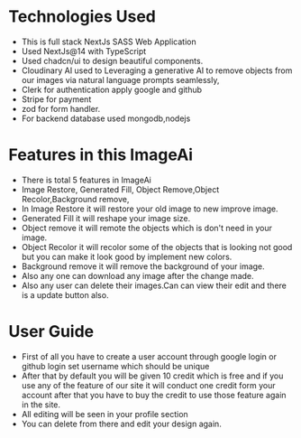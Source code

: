 # Technologies Used

- This is full stack NextJs SASS Web Application
- Used NextJs@14 with TypeScript
- Used chadcn/ui to design beautiful components.
- Cloudinary AI used to Leveraging a generative AI to remove objects from our images via natural language prompts seamlessly,
- Clerk for authentication apply google and github
- Stripe for payment
- zod for form handler.
- For backend database used mongodb,nodejs

# Features in this ImageAi

- There is total 5 features in ImageAi
- Image Restore, Generated Fill, Object Remove,Object Recolor,Background remove,
- In Image Restore it will restore your old image to new improve image.
- Generated Fill it will reshape your image size.
- Object remove it will remote the objects which is don't need in your image.
- Object Recolor it will recolor some of the objects that is looking not good but you can make it look good by implement new colors.
- Background remove it will remove the background of your image.
- Also any one can download any image after the change made.
- Also any user can delete their images.Can can view their edit and there is a update button also.

# User Guide

- First of all you have to create a user account through google login or github login set username which should be unique
- After that by default you will be given 10 credit which is free and if you use any of the feature of our site it will conduct one credit form your account after that you have to buy the credit to use those feature again in the site.
- All editing will be seen in your profile section
- You can delete from there and edit your design again.
